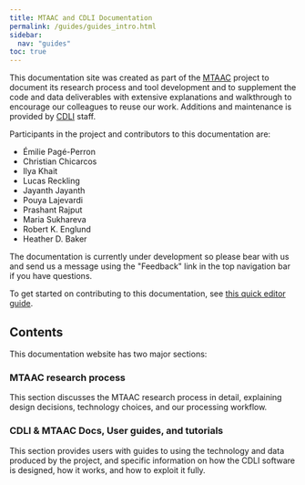 ```yaml
---
title: MTAAC and CDLI Documentation
permalink: /guides/guides_intro.html
sidebar:
  nav: "guides"
toc: true
---
```


This documentation site was created as part of the [MTAAC](https://cdli-gh.github.io/mtaac/) project to document its research process and tool development and to supplement the code and data deliverables with extensive explanations and walkthrough to encourage our colleagues to reuse our work. Additions and maintenance is provided by [CDLI](https://cdli.ucla.edu/) staff.

Participants in the project and contributors to this documentation are:

- Émilie Pagé-Perron  
- Christian Chicarcos  
- Ilya Khait  
- Lucas Reckling  
- Jayanth Jayanth  
- Pouya Lajevardi  
- Prashant Rajput  
- Maria Sukhareva  
- Robert K. Englund  
- Heather D. Baker  


The documentation is currently under development so please bear with us and send us a message using the "Feedback" link in the top navigation bar if you have questions.

To get started on contributing to this documentation, see [this quick editor guide](http://cdli-gh.github.io/guide_docs_edit.html).


## Contents

This documentation website has two  major sections:  

### MTAAC research process
This section discusses the MTAAC research process in detail, explaining design decisions, technology choices, and our processing workflow.

### CDLI & MTAAC Docs, User guides, and tutorials
This section provides users with guides to using the technology and data produced by the project, and specific information on how the CDLI software is designed, how it works, and how to exploit it fully.
